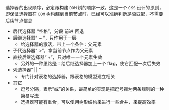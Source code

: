 选择器的出现顺序，必定跟构建 `DOM` 树的顺序一致。这是一个 `CSS` 设计的原则，即保证选择器在 `DOM` 树构建到当前节点时，已经可以准确判断是否匹配，不需要后续节点信息


- 后代选择器 “空格”，分段 前进 回退
- 后继选择器“ ~ ”，只作用于一层
  - 给选择器的激活，带上一个条件：父元素
- 子代选择器“ >”，拿当前节点作为父元素
- 直接后继选择器“ +”，只对唯一一个元素生效
  - 另外的一种思路是：给后继选择器加上一个 flag，使它匹配一次后失效
- 列选择器“ || ”
  - 专门针对表格的选择器，跟表格的模型建立相关
- 其它
  - 逗号分隔，表示“或”的关系，最简单的实现是把逗号视为两条规则的一种简易写法
  - 选择器可能有重合，可以使用树形结构来进行一些合并，来提高效率


